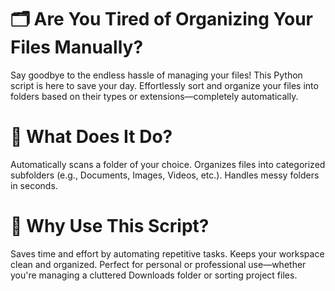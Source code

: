 # 🗂️ Are You Tired of Organizing Your Files Manually?
Say goodbye to the endless hassle of managing your files! This Python script is here to save your day. Effortlessly sort and organize your files into folders based on their types or extensions—completely automatically.

# 🔧 What Does It Do?
Automatically scans a folder of your choice.
Organizes files into categorized subfolders (e.g., Documents, Images, Videos, etc.).
Handles messy folders in seconds.
# 🎯 Why Use This Script?
Saves time and effort by automating repetitive tasks.
Keeps your workspace clean and organized.
Perfect for personal or professional use—whether you're managing a cluttered Downloads folder or sorting project files.